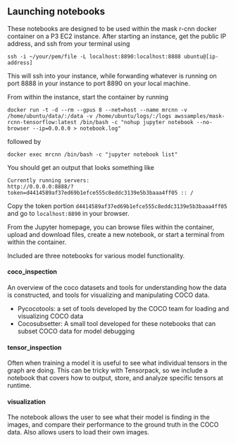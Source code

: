 ## Launching notebooks

These notebooks are designed to be used within the mask r-cnn docker container on a P3 EC2 instance. After starting an instance, get the public IP address, and ssh from your terminal using

```ssh -i ~/your/pem/file -L localhost:8890:localhost:8888 ubuntu@[ip-address]```

This will ssh into your instance, while forwarding whatever is running on port 8888 in your instance to port 8890 on your local machine.

From within the instance, start the container by running

```docker run -t -d --rm --gpus 8 --net=host --name mrcnn -v /home/ubuntu/data/:/data -v /home/ubuntu/logs/:/logs awssamples/mask-rcnn-tensorflow:latest /bin/bash -c "nohup jupyter notebook --no-browser --ip=0.0.0.0 > notebook.log"```

followed by

```docker exec mrcnn /bin/bash -c "jupyter notebook list"```

You should get an output that looks something like

```
Currently running servers:
http://0.0.0.0:8888/?token=d4414589af37ed69b1efce555c8eddc3139e5b3baaa4ff05 :: /
```

Copy the token portion ```d4414589af37ed69b1efce555c8eddc3139e5b3baaa4ff05``` and go to ```localhost:8890``` in your browser.

From the Jupyter homepage, you can browse files within the container, upload and download files, create a new notebook, or start a terminal from within the container.

Included are three notebooks for various model functionality.

#### coco_inspection
An overview of the coco datasets and tools for understanding how the data is constructed, and tools for visualizing and manipulating COCO data. 

- Pycocotools: a set of tools developed by the COCO team for loading and visualizing COCO data
- Cocosubsetter: A small tool developed for these notebooks that can subset COCO data for model debugging

#### tensor_inspection
Often when training a model it is useful to see what individual tensors in the graph are doing. This can be tricky with Tensorpack, so we include a notebook that covers how to output, store, and analyze specific tensors at runtime.

#### visualization
The notebook allows the user to see what their model is finding in the images, and compare their performance to the ground truth in the COCO data. Also allows users to load their own images.
